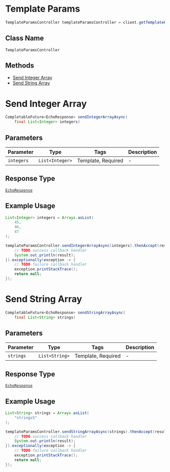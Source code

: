# Template Params

```java
TemplateParamsController templateParamsController = client.getTemplateParamsController();
```

## Class Name

`TemplateParamsController`

## Methods

* [Send Integer Array](../../doc/controllers/template-params.md#send-integer-array)
* [Send String Array](../../doc/controllers/template-params.md#send-string-array)


# Send Integer Array

```java
CompletableFuture<EchoResponse> sendIntegerArrayAsync(
    final List<Integer> integers)
```

## Parameters

| Parameter | Type | Tags | Description |
|  --- | --- | --- | --- |
| `integers` | `List<Integer>` | Template, Required | - |

## Response Type

[`EchoResponse`](../../doc/models/echo-response.md)

## Example Usage

```java
List<Integer> integers = Arrays.asList(
    45,
    46,
    47
);

templateParamsController.sendIntegerArrayAsync(integers).thenAccept(result -> {
    // TODO success callback handler
    System.out.println(result);
}).exceptionally(exception -> {
    // TODO failure callback handler
    exception.printStackTrace();
    return null;
});
```


# Send String Array

```java
CompletableFuture<EchoResponse> sendStringArrayAsync(
    final List<String> strings)
```

## Parameters

| Parameter | Type | Tags | Description |
|  --- | --- | --- | --- |
| `strings` | `List<String>` | Template, Required | - |

## Response Type

[`EchoResponse`](../../doc/models/echo-response.md)

## Example Usage

```java
List<String> strings = Arrays.asList(
    "strings5"
);

templateParamsController.sendStringArrayAsync(strings).thenAccept(result -> {
    // TODO success callback handler
    System.out.println(result);
}).exceptionally(exception -> {
    // TODO failure callback handler
    exception.printStackTrace();
    return null;
});
```

